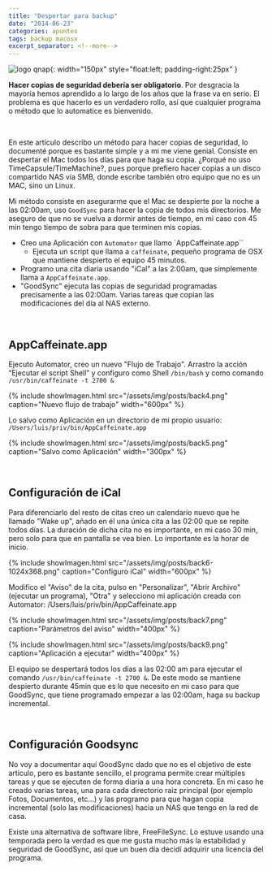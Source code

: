 ```yaml
---
title: "Despertar para backup"
date: "2014-06-23"
categories: apuntes
tags: backup macosx
excerpt_separator: <!--more-->
---
```



![logo qnap](/assets/img/posts/backup.jpg){: width="150px" style="float:left; padding-right:25px" } 

**Hacer copias de seguridad debería ser obligatorio**. Por desgracia la mayoría hemos aprendido a lo largo de los años que la frase va en serio. El problema es que hacerlo es un verdadero rollo, así que cualquier programa o método que lo automatice es bienvenido.


<br clear="left"/>
<!--more-->

En este artículo describo un método para hacer copias de seguridad, lo documenté porque es bastante simple y a mi me viene genial. Consiste en despertar el Mac todos los días para que haga su copia. ¿Porqué no uso TimeCapsule/TimeMachine?, pues porque prefiero hacer copias a un disco compartido NAS vía SMB, donde escribe también otro equipo que no es un MAC, sino un Linux.

Mi método consiste en asegurarme que el Mac se despierte por la noche a las 02:00am, uso `GoodSync` para hacer la copia de todos mis directorios. Me aseguro de que no se vuelva a dormir antes de tiempo, en mi caso con 45 min tengo tiempo de sobra para que terminen mis copias.

- Creo una Aplicación con `Automator` que llamo `AppCaffeinate.app``
  - Ejecuta un script que llama a `caffeinate`, pequeño programa de OSX que mantiene despierto el equipo 45 minutos.
- Programo una cita diaria usando "iCal" a las 2:00am, que simplemente llama a `AppCaffeinate.app`.
- "GoodSync" ejecuta las copias de seguridad programadas precisamente a las 02:00am. Varias tareas que copian las modificaciones del día al NAS externo.

<br/>

## AppCaffeinate.app

Ejecuto Automator, creo un nuevo "Flujo de Trabajo". Arrastro la acción “Ejecutar el script Shell” y configuro como Shell `/bin/bash` y como comando `/usr/bin/caffeinate -t 2700 &`

{% include showImagen.html
    src="/assets/img/posts/back4.png"
    caption="Nuevo flujo de trabajo"
    width="600px"
    %}

Lo salvo como Aplicación en un directorio de mi propio usuario: `/Users/luis/priv/bin/AppCaffeinate.app`

{% include showImagen.html
    src="/assets/img/posts/back5.png"
    caption="Salvo como Aplicación"
    width="300px"
    %}

<br/>

## Configuración de iCal

Para diferenciarlo del resto de citas creo un calendario nuevo que he llamado "Wake up", añado en él una única cita a las 02:00 que se repite todos días. La duración de dicha cita no es importante, en mi caso 30 min, pero solo para que en pantalla se vea bien. Lo importante es la horar de inicio.

{% include showImagen.html
    src="/assets/img/posts/back6-1024x368.png"
    caption="Configuro iCal"
    width="600px"
    %}

Modifico el "Aviso" de la cita, pulso en "Personalizar", "Abrir Archivo" (ejecutar un programa), "Otra" y selecciono mi aplicación creada con Automator: /Users/luis/priv/bin/AppCaffeinate.app

{% include showImagen.html
    src="/assets/img/posts/back7.png"
    caption="Parámetros del aviso"
    width="400px"
    %}

{% include showImagen.html
    src="/assets/img/posts/back9.png"
    caption="Aplicación a ejecutar"
    width="400px"
    %}

El equipo se despertará todos los días a las 02:00 am para ejecutar el comando `/usr/bin/caffeinate -t 2700 &`. De este modo se mantiene despierto durante 45min que es lo que necesito en mi caso para que GoodSync, que tiene programado empezar a las 02:00am, haga su backup incremental.

<br/>

## Configuración Goodsync

No voy a documentar aquí GoodSync dado que no es el objetivo de este artículo, pero es bastante sencillo, el programa permite crear múltiples tareas y que se ejecuten de forma diaria a una hora concreta. En mi caso he creado varias tareas, una para cada directorio raiz principal (por ejemplo Fotos, Documentos, etc...) y las programo para que hagan copia incremental (solo las modificaciones) hacia un NAS que tengo en la red de casa.

Existe una alternativa de software libre, FreeFileSync. Lo estuve usando una temporada pero la verdad es que me gusta mucho más la estabilidad y seguridad de GoodSync, así que un buen día decidí adquirir una licencia del programa.
